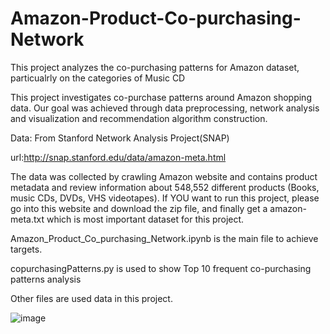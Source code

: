 # Amazon-Product-Co-purchasing-Network
This project analyzes the co-purchasing patterns for Amazon dataset, particualrly on the categories of Music CD 

This project investigates co-purchase patterns around Amazon shopping data. Our goal was achieved through data preprocessing, network analysis and visualization and recommendation algorithm construction.

Data: From Stanford Network Analysis Project(SNAP)

url:http://snap.stanford.edu/data/amazon-meta.html

  The data was collected by crawling Amazon website and contains product metadata and review information about 548,552 different products (Books, music CDs, DVDs, VHS videotapes). If YOU want to run this project, please go into this website and download the zip file, and finally get a amazon-meta.txt which is most important dataset for this project.

Amazon_Product_Co_purchasing_Network.ipynb is the main file to achieve targets.

copurchasingPatterns.py is used to show Top 10 frequent co-purchasing patterns analysis

Other files are used data in this project.

![image](https://github.com/377188987/Amazon-Product-Co-purchasing-Network/assets/57078621/bbed3776-5e0b-4440-b151-55e5ce3532d0)

